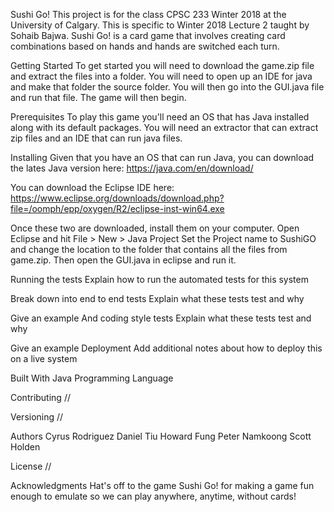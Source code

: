 Sushi Go!
This project is for the class CPSC 233 Winter 2018 at the University of Calgary. This is specific to Winter 2018 Lecture 2 taught by Sohaib Bajwa.
Sushi Go! is a card game that involves creating card combinations based on hands and hands are switched each turn.

Getting Started
To get started you will need to download the game.zip file and extract the files into a folder. You will need to open up an IDE for java and 
make that folder the source folder. You will then go into the GUI.java file and run that file. The game will then begin.

Prerequisites
To play this game you'll need an OS that has Java installed along with its default packages. You will need an extractor that can extract zip files
and an IDE that can run java files.

Installing
Given that you have an OS that can run Java, you can download the lates Java version here:
https://java.com/en/download/

You can download the Eclipse IDE here:
https://www.eclipse.org/downloads/download.php?file=/oomph/epp/oxygen/R2/eclipse-inst-win64.exe

Once these two are downloaded, install them on your computer.
Open Eclipse and hit File > New > Java Project
Set the Project name to SushiGO and change the location to the folder that contains all the files from game.zip.
Then open the GUI.java in eclipse and run it.


Running the tests
Explain how to run the automated tests for this system

Break down into end to end tests
Explain what these tests test and why

Give an example
And coding style tests
Explain what these tests test and why

Give an example
Deployment
Add additional notes about how to deploy this on a live system

Built With
Java Programming Language


Contributing
//

Versioning
//

Authors
Cyrus Rodriguez
Daniel Tiu
Howard Fung
Peter Namkoong
Scott Holden

License
//

Acknowledgments
Hat's off to the game Sushi Go! for making a game fun enough to emulate so we can play anywhere, anytime, without cards!
